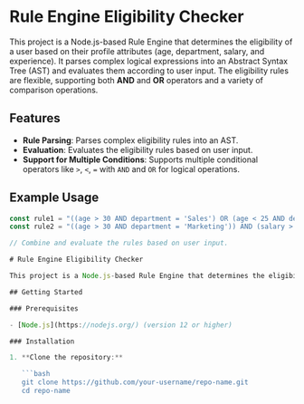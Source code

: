 # Rule Engine Eligibility Checker

This project is a Node.js-based Rule Engine that determines the eligibility of a user based on their profile attributes (age, department, salary, and experience). It parses complex logical expressions into an Abstract Syntax Tree (AST) and evaluates them according to user input. The eligibility rules are flexible, supporting both **AND** and **OR** operators and a variety of comparison operations.

## Features

- **Rule Parsing**: Parses complex eligibility rules into an AST.
- **Evaluation**: Evaluates the eligibility rules based on user input.
- **Support for Multiple Conditions**: Supports multiple conditional operators like `>`, `<`, `=` with `AND` and `OR` for logical operations.

## Example Usage

```javascript
const rule1 = "((age > 30 AND department = 'Sales') OR (age < 25 AND department = 'Marketing')) AND (salary > 50000 OR experience > 5)";
const rule2 = "((age > 30 AND department = 'Marketing')) AND (salary > 20000 OR experience > 5)";

// Combine and evaluate the rules based on user input.

# Rule Engine Eligibility Checker

This project is a Node.js-based Rule Engine that determines the eligibility of a user based on their profile attributes (age, department, salary, and experience). It parses complex logical expressions into an Abstract Syntax Tree (AST) and evaluates them according to user input. The eligibility rules are flexible, supporting both **AND** and **OR** operators and various comparison operations.

## Getting Started

### Prerequisites

- [Node.js](https://nodejs.org/) (version 12 or higher)

### Installation

1. **Clone the repository:**

   ```bash
   git clone https://github.com/your-username/repo-name.git
   cd repo-name

